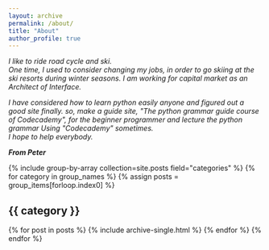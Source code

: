 ```yaml
---
layout: archive
permalink: /about/
title: "About"
author_profile: true
---
```


*I like to ride road cycle and ski.*   
*One time, I used to consider changing my jobs, in order to go skiing at the ski resorts during winter seasons.*
*I am working for capital market as an Architect of Interface.*     


*I have considered how to learn python easily anyone and figured out a good site finally. so, make a guide site, "The python grammar guide course of Codecademy", for the beginner programmer and lecture the python grammar Using "Codecademy" sometimes.*    
*I hope to help everybody.*



***From Peter***

{% include group-by-array collection=site.posts field="categories" %}
{% for category in group_names %}
  {% assign posts = group_items[forloop.index0] %}
  <h2 id="{{ category | slugify }}" class="archive__subtitle">{{ category }}</h2>
  {% for post in posts %}
    {% include archive-single.html %}
  {% endfor %}
{% endfor %}
